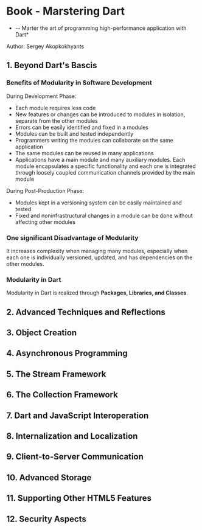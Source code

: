# Book - Marstering Dart

* -- Marter the art of programming high-performance application with Dart*

Author: Sergey Akopkokhyants

## 1. Beyond Dart's Bascis

### Benefits of Modularity in Software Development

During Development Phase:

- Each module requires less code
- New features or changes can be introduced to modules in isolation, separate from the other modules
- Errors can be easily identified and fixed in a modules
- Modules can be built and tested independently
- Programmers writing the modules can collaborate on the same application
- The same modules can be reused in many applications
- Applications have a main module and many auxiliary modules. Each module encapsulates a specific functionality and each one is integrated through loosely coupled communication channels provided by the main module

During Post-Production Phase:

- Modules kept in a versioning system can be easily maintained and tested
- Fixed and noninfrastructural changes in a module can be done without affecting other modules

### One significant Disadvantage of Modularity

It increases complexity when managing many modules, especially when each one is individually versioned, updated, and has dependencies on the other modules.

### Modularity in Dart

Modularity in Dart is realized through **Packages, Libraries, and Classes**.



## 2. Advanced Techniques and Reflections

## 3. Object Creation

## 4. Asynchronous Programming

## 5. The Stream Framework

## 6. The Collection Framework

## 7. Dart and JavaScript Interoperation

## 8. Internalization and Localization

## 9. Client-to-Server Communication

## 10. Advanced Storage

## 11. Supporting Other HTML5 Features

## 12. Security Aspects
